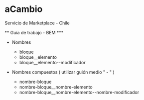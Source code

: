 # aCambio
Servicio de Marketplace - Chile

** Guía de trabajo - BEM ***

* Nombres
   + bloque
	+ bloque__elemento
	+ bloque__elemento--modificador

* Nombres compuestos ( utilizar guión medio " - " )
   + nombre-bloque
	+ nombre-bloque__nombre-elemento
	+ nombre-bloque__nombre-elemento--nombre-modificador
